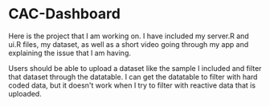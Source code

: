 # CAC-Dashboard
Here is the project that I am working on. I have included my server.R and ui.R files, my dataset, as well as a short video going through my app and explaining the issue that I am having.

Users should be able to upload a dataset like the sample I included and filter that dataset through the datatable. I can get the datatable to filter with hard coded data, but it doesn't work when I try to filter with reactive data that is uploaded.
